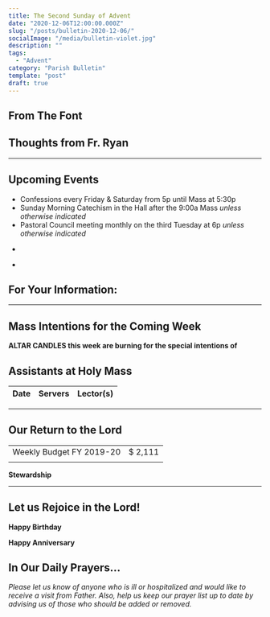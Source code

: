 ```yaml
---
title: The Second Sunday of Advent
date: "2020-12-06T12:00:00.000Z"
slug: "/posts/bulletin-2020-12-06/"
socialImage: "/media/bulletin-violet.jpg"
description: ""
tags:
  - "Advent"
category: "Parish Bulletin"
template: "post"
draft: true
---
```


## From The Font



## Thoughts from Fr. Ryan



---

## Upcoming Events

* Confessions every Friday & Saturday from 5p until Mass at 5:30p
* Sunday Morning Catechism in the Hall after the 9:00a Mass *unless otherwise indicated*
* Pastoral Council meeting monthly on the third Tuesday at 6p *unless otherwise indicated*

-
*  


## For Your Information:


---

## Mass Intentions for the Coming Week



**ALTAR CANDLES this week are burning for the special intentions of**

## Assistants at Holy Mass

| Date | Servers | Lector(s) |
| :--: | :--: | :--: |

---



## Our Return to the Lord

| | |
| :--- | ---: |
| Weekly Budget FY 2019-20 | $ 2,111 |
| | |

**Stewardship** 

---

## Let us Rejoice in the Lord!

**Happy Birthday** 

**Happy Anniversary** 

## In Our Daily Prayers…

 
*Please let us know of anyone who is ill or hospitalized and would like to receive a visit from Father. Also, help us keep our prayer list up to date by advising us of those who should be added or removed.*
